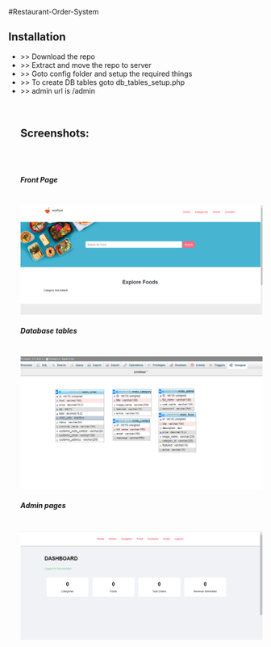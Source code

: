 #Restaurant-Order-System

<h2>Installation</h2>
<ul>
	<li> >> Download the repo</li>
	<li> >> Extract and move the repo to server</li>
	<li> >> Goto config folder and setup the required things</li>
	<li> >> To create DB tables goto db_tables_setup.php</li>
	<li> >> admin url is /admin</li>
	<br>
	<br>
	<h2>Screenshots: </h2><br><br>
	<h5>Front Page </h5><br>
	<img src="/images/demo/fron-pages.png">
<br/>

<h5>Database tables </h5><br>
	<img src="/images/demo/DB-tables.png">
<br />
<h5>Admin pages </h5><br>
	<img src="/images/demo/admin-pages.png">	
</ul>
